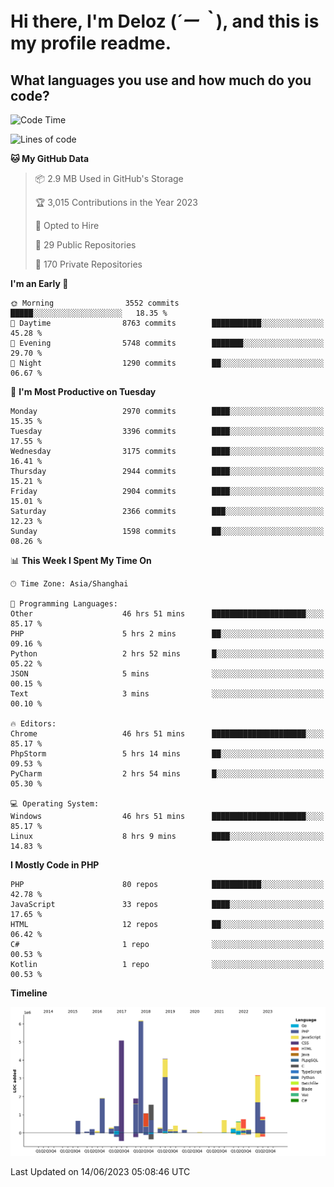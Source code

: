 # **Hi there, I'm Deloz (*´ー｀*), and this is my profile readme.**

## **What languages you use and how much do you code?**

<!--START_SECTION:waka-->
![Code Time](http://img.shields.io/badge/Code%20Time-1%2C687%20hrs%2042%20mins-blue)

![Lines of code](https://img.shields.io/badge/From%20Hello%20World%20I%27ve%20Written-31.0%20million%20lines%20of%20code-blue)

**🐱 My GitHub Data** 

> 📦 2.9 MB Used in GitHub's Storage 
 > 
> 🏆 3,015 Contributions in the Year 2023
 > 
> 💼 Opted to Hire
 > 
> 📜 29 Public Repositories 
 > 
> 🔑 170 Private Repositories 
 > 
**I'm an Early 🐤** 

```text
🌞 Morning                3552 commits        █████░░░░░░░░░░░░░░░░░░░░   18.35 % 
🌆 Daytime                8763 commits        ███████████░░░░░░░░░░░░░░   45.28 % 
🌃 Evening                5748 commits        ███████░░░░░░░░░░░░░░░░░░   29.70 % 
🌙 Night                  1290 commits        ██░░░░░░░░░░░░░░░░░░░░░░░   06.67 % 
```
📅 **I'm Most Productive on Tuesday** 

```text
Monday                   2970 commits        ████░░░░░░░░░░░░░░░░░░░░░   15.35 % 
Tuesday                  3396 commits        ████░░░░░░░░░░░░░░░░░░░░░   17.55 % 
Wednesday                3175 commits        ████░░░░░░░░░░░░░░░░░░░░░   16.41 % 
Thursday                 2944 commits        ████░░░░░░░░░░░░░░░░░░░░░   15.21 % 
Friday                   2904 commits        ████░░░░░░░░░░░░░░░░░░░░░   15.01 % 
Saturday                 2366 commits        ███░░░░░░░░░░░░░░░░░░░░░░   12.23 % 
Sunday                   1598 commits        ██░░░░░░░░░░░░░░░░░░░░░░░   08.26 % 
```


📊 **This Week I Spent My Time On** 

```text
🕑︎ Time Zone: Asia/Shanghai

💬 Programming Languages: 
Other                    46 hrs 51 mins      █████████████████████░░░░   85.17 % 
PHP                      5 hrs 2 mins        ██░░░░░░░░░░░░░░░░░░░░░░░   09.16 % 
Python                   2 hrs 52 mins       █░░░░░░░░░░░░░░░░░░░░░░░░   05.22 % 
JSON                     5 mins              ░░░░░░░░░░░░░░░░░░░░░░░░░   00.15 % 
Text                     3 mins              ░░░░░░░░░░░░░░░░░░░░░░░░░   00.10 % 

🔥 Editors: 
Chrome                   46 hrs 51 mins      █████████████████████░░░░   85.17 % 
PhpStorm                 5 hrs 14 mins       ██░░░░░░░░░░░░░░░░░░░░░░░   09.53 % 
PyCharm                  2 hrs 54 mins       █░░░░░░░░░░░░░░░░░░░░░░░░   05.30 % 

💻 Operating System: 
Windows                  46 hrs 51 mins      █████████████████████░░░░   85.17 % 
Linux                    8 hrs 9 mins        ████░░░░░░░░░░░░░░░░░░░░░   14.83 % 
```

**I Mostly Code in PHP** 

```text
PHP                      80 repos            ███████████░░░░░░░░░░░░░░   42.78 % 
JavaScript               33 repos            ████░░░░░░░░░░░░░░░░░░░░░   17.65 % 
HTML                     12 repos            ██░░░░░░░░░░░░░░░░░░░░░░░   06.42 % 
C#                       1 repo              ░░░░░░░░░░░░░░░░░░░░░░░░░   00.53 % 
Kotlin                   1 repo              ░░░░░░░░░░░░░░░░░░░░░░░░░   00.53 % 
```



**Timeline**

![Lines of Code chart](https://raw.githubusercontent.com/deloz/deloz/main/assets/bar_graph.png)


 Last Updated on 14/06/2023 05:08:46 UTC
<!--END_SECTION:waka-->
